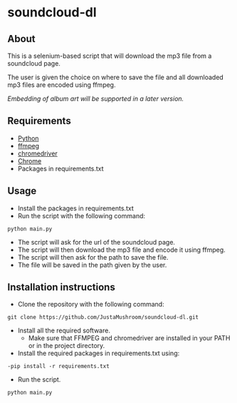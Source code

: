 # soundcloud-dl

## About
This is a selenium-based script that will download the mp3 file from a soundcloud page.

The user is given the choice on where to save the file and all downloaded mp3 files are encoded using ffmpeg.

*Embedding of album art will be supported in a later version.*

## Requirements
- [Python](https://www.python.org/)
- [ffmpeg](https://www.ffmpeg.org/)
- [chromedriver](https://sites.google.com/a/chromium.org/chromedriver/downloads)
- [Chrome](https://www.google.com/chrome/browser/desktop/)
- Packages in requirements.txt

## Usage
- Install the packages in requirements.txt
- Run the script with the following command:
```
python main.py
```
- The script will ask for the url of the soundcloud page.
- The script will then download the mp3 file and encode it using ffmpeg.
- The script will then ask for the path to save the file.
- The file will be saved in the path given by the user.

## Installation instructions
- Clone the repository with the following command:
```
git clone https://github.com/JustaMushroom/soundcloud-dl.git
```
- Install all the required software.
  - Make sure that FFMPEG and chromedriver are installed in your PATH or in the project directory.
- Install the required packages in requirements.txt using:
```
-pip install -r requirements.txt
```
- Run the script.
```
python main.py
````